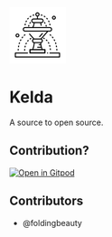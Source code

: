 ![Fountain by SBTS from NounProject.com](docs/images/fountain.png)

# Kelda
A source to open source.

## Contribution?

[![Open in Gitpod](https://gitpod.io/button/open-in-gitpod.svg)](https://gitpod.io#https://github.com/foldingbeauty/kelda)

## Contributors
- @foldingbeauty
